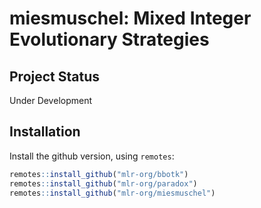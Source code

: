 
# miesmuschel: Mixed Integer Evolutionary Strategies

## Project Status

Under Development

## Installation

Install the github version, using `remotes`:

```r
remotes::install_github("mlr-org/bbotk")
remotes::install_github("mlr-org/paradox")
remotes::install_github("mlr-org/miesmuschel")
```
